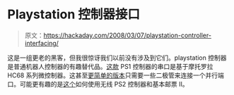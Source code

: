 # Playstation 控制器接口

> 原文：<https://hackaday.com/2008/03/07/playstation-controller-interfacing/>

这是一组更老的黑客，但我很惊讶我们以前没有涉及到它们。playstation 控制器是普通机器人控制器的有趣替代品。[这款](http://sophiateam.undrgnd.free.fr/psx/index.html) PS1 控制器的串口是基于摩托罗拉 HC68 系列微控制器。这甚至[更简单的版本](http://livingwithstyle.com/176767-how-mod-psx-ps2-controller.html)只需要一些二极管来连接一个并行端口。可能更有趣的是[这个](http://www.lynxmotion.cimg/html/build036.htm)如何使用无线 PS2 控制器和基本邮票 II。